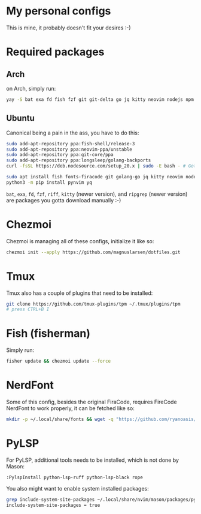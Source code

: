 # My personal configs
This is mine, it probably doesn't fit your desires :-)

# Required packages
## Arch
on Arch, simply run:
```sh
yay -S bat exa fd fish fzf git git-delta go jq kitty neovim nodejs npm python-pip riffdiff ripgrep tmux ttf-fira-code yay yq
```

## Ubuntu
Canonical being a pain in the ass, you have to do this:
```sh
sudo add-apt-repository ppa:fish-shell/release-3
sudo add-apt-repository ppa:neovim-ppa/unstable
sudo add-apt-repository ppa:git-core/ppa
sudo add-apt-repository ppa:longsleep/golang-backports
curl -fsSL https://deb.nodesource.com/setup_20.x | sudo -E bash - # Gotta love nodesource

sudo apt install fish fonts-firacode git golang-go jq kitty neovim nodejs python3-pip ripgrep tmux
python3 -m pip install pynvim yq
```
`bat`, `exa`, `fd`, `fzf`, `riff`, `kitty` (newer version), and `ripgrep` (newer version) are packages you gotta download manually :-)

# Chezmoi
Chezmoi is managing all of these configs, initialize it like so:
```sh
chezmoi init --apply https://github.com/magnuslarsen/dotfiles.git
```

# Tmux
Tmux also has a couple of plugins that need to be installed:
```sh
git clone https://github.com/tmux-plugins/tpm ~/.tmux/plugins/tpm
# press CTRL+B I
```

# Fish (fisherman)
Simply run:
```sh
fisher update && chezmoi update --force
```

# NerdFont
Some of this config, besides the original FiraCode, requires FireCode NerdFont to work properly, it can be fetched like so:
```sh
mkdir -p ~/.local/share/fonts && wget -q "https://github.com/ryanoasis/nerd-fonts/releases/latest/download/FiraCode.tar.xz" -O - | tar --wildcards -xJC ~/.local/share/fonts/ "*.ttf" && fc-cache && echo "Finished downloading FiraCode"
```

# PyLSP
For PyLSP, additional tools needs to be installed, which is not done by Mason:
```vim
:PylspInstall python-lsp-ruff python-lsp-black rope
```
You also might want to enable system installed packages:
```sh
grep include-system-site-packages ~/.local/share/nvim/mason/packages/python-lsp-server/venv/pyvenv.cfg
include-system-site-packages = true
```

